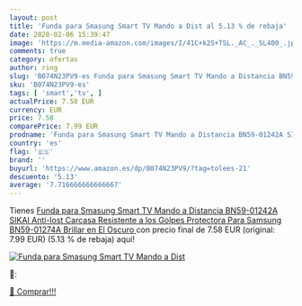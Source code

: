 ```yaml
---
layout: post
title: 'Funda para Smasung Smart TV Mando a Dist al 5.13 % de rebaja'
date: 2020-02-06 15:39:47
image: 'https://m.media-amazon.com/images/I/41C+k2S+TSL._AC_._SL400_.jpg'
comments: true
category: ofertas
author: ring
slug: 'B074N23PV9-es Funda para Smasung Smart TV Mando a Distancia BN59-01242A...'
sku: 'B074N23PV9-es'
tags: [ 'smart','tv', ]
actualPrice: 7.58 EUR
currency: EUR
price: 7.58
comparePrice: 7.99 EUR
prodname: 'Funda para Smasung Smart TV Mando a Distancia BN59-01242A SIKAI Anti-lost Carcasa Resistente a los Golpes Protectora Para Samsung BN59-01274A  Brillar en El Oscuro '
country: 'es'
flag: '🇪🇸'
brand: ''
buyurl: 'https://www.amazon.es/dp/B074N23PV9/?tag=tolees-21'
descuento: '5.13'
average: '7.716666666666667'
---
```


Tienes [Funda para Smasung Smart TV Mando a Distancia BN59-01242A SIKAI Anti-lost Carcasa Resistente a los Golpes Protectora Para Samsung BN59-01274A  Brillar en El Oscuro ](https://www.amazon.es/dp/B074N23PV9/?tag=tolees-21) con precio final de  7.58 EUR (original: 7.99 EUR) (5.13 %  de rebaja) aqui!

[![Funda para Smasung Smart TV Mando a Dist](https://m.media-amazon.com/images/I/41C+k2S+TSL._AC_._SL400_.jpg)](https://www.amazon.es/dp/B074N23PV9/?tag=tolees-21)

🔎:


[🛒 Comprar!!!](https://www.amazon.es/dp/B074N23PV9/?tag=tolees-21)
